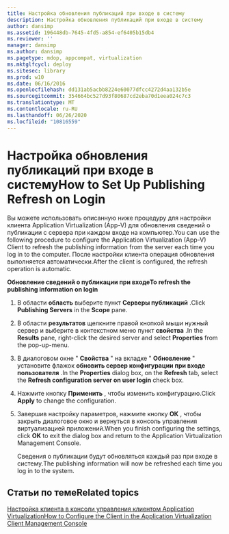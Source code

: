 ```yaml
---
title: Настройка обновления публикаций при входе в систему
description: Настройка обновления публикаций при входе в систему
author: dansimp
ms.assetid: 196448db-7645-4fd5-a854-ef6405b15db4
ms.reviewer: ''
manager: dansimp
ms.author: dansimp
ms.pagetype: mdop, appcompat, virtualization
ms.mktglfcycl: deploy
ms.sitesec: library
ms.prod: w10
ms.date: 06/16/2016
ms.openlocfilehash: dd131ab5acbb8224e60077dfcc4272d4aa132b5e
ms.sourcegitcommit: 354664bc527d93f80687cd2eba70d1eea024c7c3
ms.translationtype: MT
ms.contentlocale: ru-RU
ms.lasthandoff: 06/26/2020
ms.locfileid: "10816559"
---
```

# <span data-ttu-id="acdb7-103">Настройка обновления публикаций при входе в систему</span><span class="sxs-lookup"><span data-stu-id="acdb7-103">How to Set Up Publishing Refresh on Login</span></span>


<span data-ttu-id="acdb7-104">Вы можете использовать описанную ниже процедуру для настройки клиента Application Virtualization (App-V) для обновления сведений о публикации с сервера при каждом входе на компьютер.</span><span class="sxs-lookup"><span data-stu-id="acdb7-104">You can use the following procedure to configure the Application Virtualization (App-V) Client to refresh the publishing information from the server each time you log in to the computer.</span></span> <span data-ttu-id="acdb7-105">После настройки клиента операция обновления выполняется автоматически.</span><span class="sxs-lookup"><span data-stu-id="acdb7-105">After the client is configured, the refresh operation is automatic.</span></span>

**<span data-ttu-id="acdb7-106">Обновление сведений о публикации при входе</span><span class="sxs-lookup"><span data-stu-id="acdb7-106">To refresh the publishing information on login</span></span>**

1.  <span data-ttu-id="acdb7-107">В области **область** выберите пункт **Серверы публикаций** .</span><span class="sxs-lookup"><span data-stu-id="acdb7-107">Click **Publishing Servers** in the **Scope** pane.</span></span>

2.  <span data-ttu-id="acdb7-108">В области **результатов** щелкните правой кнопкой мыши нужный сервер и выберите в контекстном меню пункт **свойства** .</span><span class="sxs-lookup"><span data-stu-id="acdb7-108">In the **Results** pane, right-click the desired server and select **Properties** from the pop-up-menu.</span></span>

3.  <span data-ttu-id="acdb7-109">В диалоговом окне " **Свойства** " на вкладке " **Обновление** " установите флажок **обновить сервер конфигурации при входе пользователя** .</span><span class="sxs-lookup"><span data-stu-id="acdb7-109">In the **Properties** dialog box, on the **Refresh** tab, select the **Refresh configuration server on user login** check box.</span></span>

4.  <span data-ttu-id="acdb7-110">Нажмите кнопку **Применить** , чтобы изменить конфигурацию.</span><span class="sxs-lookup"><span data-stu-id="acdb7-110">Click **Apply** to change the configuration.</span></span>

5.  <span data-ttu-id="acdb7-111">Завершив настройку параметров, нажмите кнопку **ОК** , чтобы закрыть диалоговое окно и вернуться в консоль управления виртуализацией приложений.</span><span class="sxs-lookup"><span data-stu-id="acdb7-111">When you finish configuring the settings, click **OK** to exit the dialog box and return to the Application Virtualization Management Console.</span></span>

    <span data-ttu-id="acdb7-112">Сведения о публикации будут обновляться каждый раз при входе в систему.</span><span class="sxs-lookup"><span data-stu-id="acdb7-112">The publishing information will now be refreshed each time you log in to the system.</span></span>

## <span data-ttu-id="acdb7-113">Статьи по теме</span><span class="sxs-lookup"><span data-stu-id="acdb7-113">Related topics</span></span>


[<span data-ttu-id="acdb7-114">Настройка клиента в консоли управления клиентом Application Virtualization</span><span class="sxs-lookup"><span data-stu-id="acdb7-114">How to Configure the Client in the Application Virtualization Client Management Console</span></span>](how-to-configure-the-client-in-the-application-virtualization-client-management-console.md)

 

 





